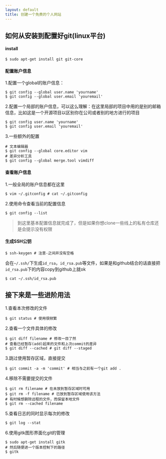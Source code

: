 ```yaml
---
layout: default
title: 创建一个免费的个人网站
---
```



## 如何从安装到配置好git(linux平台)

#### install

    $ sudo apt-get install git git-core

#### 配置账户信息

1.配置一个global的账户信息：

    $ git config --global user.name 'yourname'
    $ git config --global user.email 'youremail'

2.配置一个局部的账户信息，可以这么理解：在这里局部的项目中用的是别的邮箱信息，比如这是一个开源项目以区别你在公司或者别的地方进行的项目

    $ git config user.name 'yourname'
    $ git config user.email 'youremail'

3.一些额外的配置

    # 文本编辑器
    $ git config --global core.editor vim
    # 差异分析工具
    $ git config --global merge.tool vimdiff

#### 查看账户信息

1.一般全局的账户信息都在这里

    $ vim ~/.gitconfig # cat ~/.gitconfig

2.使用命令查看当前的配置信息

    $ git config --list

> 到这里基本配置信息就完成了，但是如果你想clone一些线上的私有仓库还是会提示没有权限

#### 生成SSH公钥

    $ ssh-keygen # 注意-之间并没有空格

会在`~/.ssh/`下生成`id_rsa`，`id_rsa.pub`等文件，如果是和github结合的话直接把`id_rsa.pub`下的内容copy到github上就ok

    $ cat ~/.ssh/id_rsa.pub

## 接下来是一些进阶用法

1.查看本次修改的文件

    $ git status # 使用很频繁

2.查看一个文件具体的修改

    $ git diff filename # 修改一目了然
    # 查看已经暂存(add)起来的文件和上次commit的差异
    $ git diff --cached # git diff --staged

3.跳过使用暂存区域，直接提交

    $ git commit -a -m 'commit' # 相当与之前有一个git add .

4.移除不需要提交的文件

    $ git rm filename # 在未放到暂存区域时可用
    $ git rm -f filename # 已放到暂存区域使用该方法
    # 有时候想删除远程的文件，而保留本地文件
    $ git rm --cached filename

5.查看日志的同时显示每次的修改

    $ git log --stat

6.使用gitk图形界面化git的管理

    $ sudo apt-get install gitk
    # 然后随便进一个版本控制下的路径
    $ gitk
